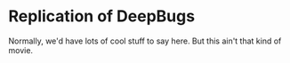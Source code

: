 # Replication of DeepBugs

Normally, we'd have lots of cool stuff to say here.  But this ain't that kind of movie.
